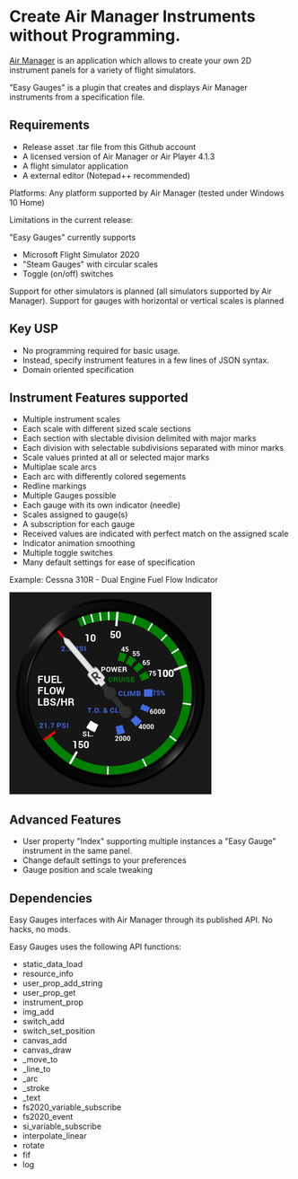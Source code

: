 # Create Air Manager Instruments without Programming.

[Air Manager](https://www.siminnovations.com) is an application which allows to create your own 2D instrument panels for a variety of flight simulators.

"Easy Gauges" is a plugin that creates and displays Air Manager instruments from a specification file.

## Requirements

- Release asset .tar file from this Github account
- A licensed version of Air Manager or Air Player 4.1.3
- A flight simulator application
- A external editor (Notepad++ recommended)

Platforms: Any platform supported by Air Manager (tested under Windows 10 Home)

Limitations in the current release:

"Easy Gauges" currently supports
- Microsoft Flight Simulator 2020
- "Steam Gauges" with circular scales
- Toggle (on/off) switches

Support for other simulators is planned (all simulators supported by Air Manager).
Support for gauges with horizontal or vertical scales is planned

## Key USP

- No programming required for basic usage.
- Instead, specify instrument features in a few lines of JSON syntax.
- Domain oriented specification

## Instrument Features supported

- Multiple instrument scales
- Each scale with different sized scale sections
- Each section with slectable division delimited with major marks
- Each division with selectable subdivisions separated with minor marks
- Scale values printed at all or selected major marks
- Multiplae scale arcs
- Each arc with differently colored segements
- Redline markings
- Multiple Gauges possible
- Each gauge with its own indicator (needle)
- Scales assigned to gauge(s)
- A subscription for each gauge
- Received values are indicated with perfect match on the assigned scale
- Indicator animation smoothing
- Multiple toggle switches
- Many default settings for ease of specification

Example: Cessna 310R - Dual Engine Fuel Flow Indicator

<img src="./instruments/C-310R/dual fuel flow/preview.png" alt="Cessna 310R Dual Fuel Flow" stlye="float: left; margin-right: 10px;" />

## Advanced Features

- User property "Index" supporting multiple instances a "Easy Gauge" instrument in the same panel.
- Change default settings to your preferences
- Gauge position and scale tweaking

## Dependencies

Easy Gauges interfaces with Air Manager through its published API. No hacks, no mods.

Easy Gauges uses the following API functions:
- static_data_load
- resource_info
- user_prop_add_string
- user_prop_get
- instrument_prop
- img_add
- switch_add
- switch_set_position
- canvas_add
- canvas_draw
- _move_to
- _line_to
- _arc
- _stroke
- _text
- fs2020_variable_subscribe
- fs2020_event
- si_variable_subscribe
- interpolate_linear
- rotate
- fif
- log
